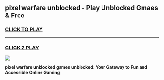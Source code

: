 
## pixel warfare unblocked - Play Unblocked Gmaes & Free
<h3>
<a href="https://news.freeplayer.one?title=pixel_warfare_unblocked&ref=16F">CLICK TO PLAY</a></h3>
<hr>

<h3>
<a href="https://news.freeplayer.one?title=pixel_warfare_unblocked&ref=16F">CLICK 2 PLAY</a>
  
</h3>

<a href="https://news.freeplayer.one?title=pixel_warfare_unblocked&ref=16F/"><img src="https://clearcache.store/games.png"></a>


**pixel warfare unblocked games unblocked: Your Gateway to Fun and Accessible Online Gaming**
